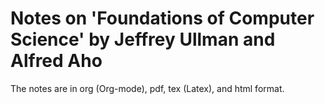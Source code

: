 # Notes on 'Foundations of Computer Science' by Jeffrey Ullman and Alfred Aho

The notes are in org (Org-mode), pdf, tex (Latex), and html format.